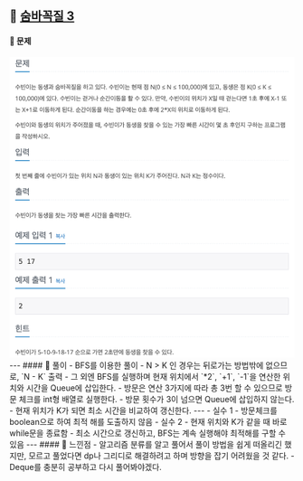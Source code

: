 ## 📖 [숨바꼭질 3](https://www.acmicpc.net/problem/13549)
#### 📍 문제
<img src="./assets/13549_숨바꼭질3.png" width="600px" />
---
#### 📍 풀이
- BFS를 이용한 풀이
- N > K 인 경우는 뒤로가는 방법밖에 없으므로, `N - K` 출력
- 그 외엔 BFS를 실행하며 현재 위치에서 `*2`, `+1`, `-1`을 연산한 위치와 시간을 Queue에 삽입한다.
- 방문은 연산 3가지에 따라 총 3번 할 수 있으므로 방문 체크를 int형 배열로 실행한다.
  - 방문 횟수가 3이 넘으면 Queue에 삽입하지 않는다.
- 현재 위치가 K가 되면 최소 시간을 비교하여 갱신한다.
---
- 실수 1
  - 방문체크를 boolean으로 하여 최적 해를 도출하지 않음
- 실수 2
  - 현재 위치와 K가 같을 때 바로 while문을 종료함
  - 최소 시간으로 갱신하고, BFS는 계속 실행해야 최적해를 구할 수 있음
---
#### 📍 느낀점
- 알고리즘 분류를 알고 풀어서 풀이 방법을 쉽게 떠올리긴 했지만, 모르고 풀었다면 dp나 그리디로 해결하려고 하며 방향을 잡기 어려웠을 것 같다.
- Deque를 충분히 공부하고 다시 풀어봐야겠다.